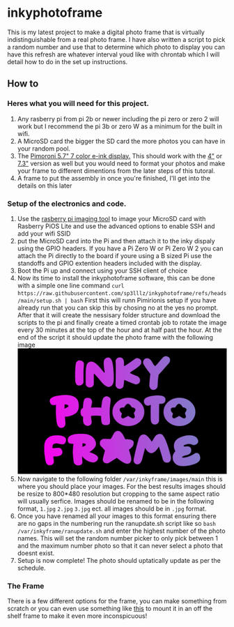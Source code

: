 # inkyphotoframe

This is my latest project to make a digital photo frame that is virtually indistinguishable from a real photo frame.
I have also written a script to pick a random number and use that to determine which photo to display you can have this refresh are whatever interval youd like with chrontab which I will detail how to do in the set up instructions.

## How to

### Heres what you will need for this project.

1. Any rasberry pi from pi 2b or newer including the pi zero or zero 2 will work but I recommend the pi 3b or zero W as a minimum for the built in wifi.
2. A MicroSD card the bigger the SD card the more photos you can have in your random pool.
3. The [Pimoroni 5.7" 7 color e-ink display.](https://shop.pimoroni.com/products/inky-impression-5-7) This should work with the [4"](https://shop.pimoroni.com/products/inky-impression-4) or [7.3"](https://shop.pimoroni.com/products/inky-impression-7-3) version as well but you would need to format your photos and make your frame to different dimentions from the later steps of this tutoral.
4. A frame to put the assembly in once you're finished, I'll get into the details on this later

### Setup of the electronics and code. 

1. Use the [rasberry pi imaging tool](https://www.raspberrypi.com/software/) to image your MicroSD card with Rasberry PiOS Lite and use the advanced options to enable SSH and add your wifi SSID
2. put the MicroSD card into the Pi and then attach it to the inky dispaly using the GPIO headers. If you have a Pi Zero W or Pi Zero W 2 you can attach the Pi directly to the board if youre using a B sized Pi use the standoffs and GPIO extention headers included with the display.
3. Boot the Pi up and connect using your SSH client of choice
4. Now its time to install the inkyphotoframe software, this can be done with a simple one line command
`curl https://raw.githubusercontent.com/sp3lllz/inkyphotoframe/refs/heads/main/setup.sh | bash`
First this will runn Pimirionis setup if you have already run that you can skip this by chosing no at the yes no prompt. After that it will create the nessisary folder structure and download the scripts to the pi and finally create a timed crontab job to rotate the image every 30 minutes at the top of the hour and at half past the hour. At the end of the script it should update the photo frame with the following image ![inkytest.jpg](https://raw.githubusercontent.com/sp3lllz/inkyphotoframe/ebaf87d4ec4db4c45492eafdbb4082691fef1315/inkytest.jpg)
5. Now navigate to the following folder `/var/inkyframe/images/main` this is where you should place your images. For the best results images should be resize to 800*480 resolution but cropping to the same aspect ratio will usually serfice. Images should be renamed to be in the following format, `1.jpg` `2.jpg` `3.jpg` ect. all images should be in `.jpg` format.
6. Once you have renamed all your images to this format ensuring there are no gaps in the numbering run the ranupdate.sh script like so `bash /var/inkyframe/ranupdate.sh` and enter the highest number of the photo names. This will set the random number picker to only pick between 1 and the maximum number photo so that it can never select a photo that doesnt exist.
7. Setup is now complete! The photo should uptatically update as per the schedule. 

### The Frame

There is a few different options for the frame, you can make something from scratch or you can even use something like [this](https://makerworld.com/en/models/1221196-ikea-rodlam-inky-impression-7-mount#profileId-1238116) to mount it in an off the shelf frame to make it even more inconspicuous! 
